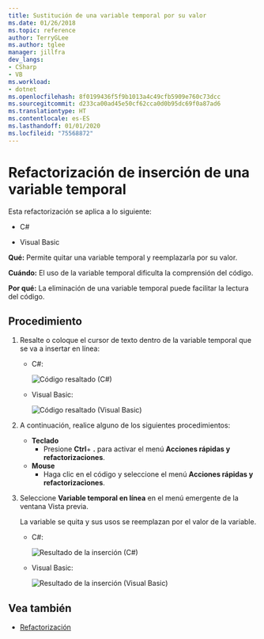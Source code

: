 ```yaml
---
title: Sustitución de una variable temporal por su valor
ms.date: 01/26/2018
ms.topic: reference
author: TerryGLee
ms.author: tglee
manager: jillfra
dev_langs:
- CSharp
- VB
ms.workload:
- dotnet
ms.openlocfilehash: 8f0199436f5f9b1013a4c49cfb5909e760c73dcc
ms.sourcegitcommit: d233ca00ad45e50cf62cca0d0b95dc69f0a87ad6
ms.translationtype: HT
ms.contentlocale: es-ES
ms.lasthandoff: 01/01/2020
ms.locfileid: "75568872"
---
```

# <a name="inline-a-temporary-variable-refactoring"></a>Refactorización de inserción de una variable temporal

Esta refactorización se aplica a lo siguiente:

- C#

- Visual Basic

**Qué:** Permite quitar una variable temporal y reemplazarla por su valor.

**Cuándo:** El uso de la variable temporal dificulta la comprensión del código.

**Por qué:** La eliminación de una variable temporal puede facilitar la lectura del código.

## <a name="how-to"></a>Procedimiento

1. Resalte o coloque el cursor de texto dentro de la variable temporal que se va a insertar en línea:

   - C#:

       ![Código resaltado (C#)](media/inline-highlight-cs.png)

   - Visual Basic:

       ![Código resaltado (Visual Basic)](media/inline-highlight-vb.png)

2. A continuación, realice alguno de los siguientes procedimientos:

   - **Teclado**
      - Presione **Ctrl**+ **.** para activar el menú **Acciones rápidas y refactorizaciones**.
   - **Mouse**
      - Haga clic en el código y seleccione el menú **Acciones rápidas y refactorizaciones**.

3. Seleccione **Variable temporal en línea** en el menú emergente de la ventana Vista previa.

   La variable se quita y sus usos se reemplazan por el valor de la variable.

   - C#:

      ![Resultado de la inserción (C#)](media/inline-result-cs.png)

   - Visual Basic:

      ![Resultado de la inserción (Visual Basic)](media/inline-result-vb.png)

## <a name="see-also"></a>Vea también

- [Refactorización](../refactoring-in-visual-studio.md)
